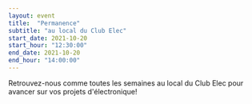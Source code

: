```yaml
---
layout: event
title:  "Permanence"
subtitle: "au local du Club Elec"
start_date: 2021-10-20
start_hour: "12:30:00"
end_date: 2021-10-20
end_hour: "14:00:00"
---
```


Retrouvez-nous comme toutes les semaines au local du Club Elec pour avancer sur vos projets d'électronique!
